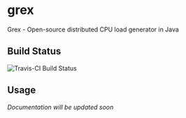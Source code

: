 # grex
Grex - Open-source distributed CPU load generator in Java

## Build Status
![Travis-CI Build Status](https://travis-ci.org/caffinc/grex.svg?branch=master)

## Usage

*Documentation will be updated soon*